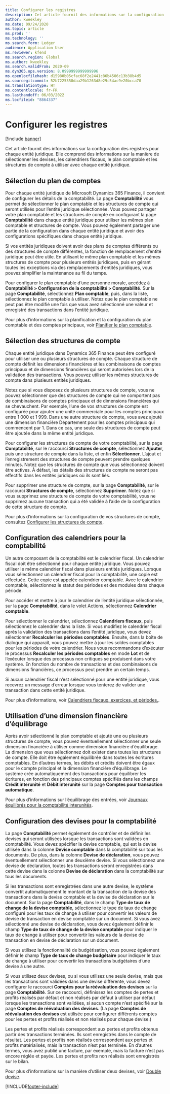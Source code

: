 ```yaml
---
title: Configurer les registres
description: Cet article fournit des informations sur la configuration des registres pour chaque entité juridique. Elle comprend des informations sur la manière de sélectionner les devises, les calendriers fiscaux, le plan comptable et les structures de compte à utiliser avec chaque entité juridique.
author: kweekley
ms.date: 09/24/2020
ms.topic: article
ms.prod: ''
ms.technology: ''
ms.search.form: Ledger
audience: Application User
ms.reviewer: kfend
ms.search.region: Global
ms.author: kweekley
ms.search.validFrom: 2020-09
ms.dyn365.ops.version: 8.0999999999999996
ms.openlocfilehash: d15980b05cfac68f2e2441c86b4506c13b38b4d5
ms.sourcegitcommit: 52b7225350daa29b1263d8e29c54ac9e20bcca70
ms.translationtype: HT
ms.contentlocale: fr-FR
ms.lasthandoff: 06/03/2022
ms.locfileid: "8864337"
---
```

# <a name="configure-ledgers"></a>Configurer les registres

[!include [banner](../includes/banner.md)]

Cet article fournit des informations sur la configuration des registres pour chaque entité juridique. Elle comprend des informations sur la manière de sélectionner les devises, les calendriers fiscaux, le plan comptable et les structures de compte à utiliser avec chaque entité juridique.

## <a name="selecting-the-chart-of-accounts"></a>Sélection du plan de comptes

Pour chaque entité juridique de Microsoft Dynamics 365 Finance, il convient de configurer les détails de la comptabilité. La page **Comptabilité** vous permet de sélectionner le plan comptable et les structures de compte qui seront utilisés pour l’entité juridique sélectionnée. Vous pouvez partager votre plan comptable et les structures de compte en configurant la page **Comptabilité** dans chaque entité juridique pour utiliser les mêmes plan comptable et structures de compte. Vous pouvez également partager une partie de la configuration dans chaque entité juridique et avoir des configurations spécifiques dans chaque entité juridique.

Si vos entités juridiques doivent avoir des plans de comptes différents ou des structures de compte différentes, la fonction de remplacement d’entité juridique peut être utile. En utilisant le même plan comptable et les mêmes structures de compte pour plusieurs entités juridiques, puis en gérant toutes les exceptions via des remplacements d’entités juridiques, vous pouvez simplifier la maintenance au fil du temps.

Pour configurer le plan comptable d’une personne morale, accédez à **Comptabilité \> Configuration de la comptabilité \> Comptabilité**. Sur la page **Comptabilité**, sélectionnez **Plan comptable**, puis, dans la liste, sélectionnez le plan comptable à utiliser. Notez que le plan comptable ne peut pas être modifié une fois que vous avez sélectionné une valeur et enregistré des transactions dans l’entité juridique.

Pour plus d’informations sur la planification et la configuration du plan comptable et des comptes principaux, voir [Planifier le plan comptable](plan-chart-of-accounts.md).

## <a name="selecting-account-structures"></a>Sélection des structures de compte

Chaque entité juridique dans Dynamics 365 Finance peut être configuré pour utiliser une ou plusieurs structures de compte. Chaque structure de compte définit les dimensions financières et les combinaisons de comptes principaux et de dimensions financières qui seront autorisées lors de la validation des transactions. Vous pouvez utiliser les mêmes structures de compte dans plusieurs entités juridiques.

Notez que si vous disposez de plusieurs structures de compte, vous ne pouvez sélectionner que des structures de compte qui ne comportent pas de combinaisons de comptes principaux et de dimensions financières qui se chevauchent. Par exemple, l’une de vos structures de compte est configurée pour ajouter une unité commerciale pour les comptes principaux entre 1 000 et 1 999. Dans une autre structure de compte, vous avez ajouté une dimension financière Département pour les comptes principaux qui commencent par 1. Dans ce cas, une seule des structures de compte peut être ajoutée dans la même entité juridique.

Pour configurer les structures de compte de votre comptabilité, sur la page **Comptabilité**, sur le raccourci **Structures de compte**, sélectionnez **Ajouter**, puis une structure de compte dans la liste, et enfin **Sélectionner**. L’ajout et l’enregistrement des structures de compte peuvent prendre quelques minutes. Notez que les structures de compte que vous sélectionnez doivent être actives. À défaut, les détails des structures de compte ne seront pas effectifs dans les entités juridiques où ils sont liés.

Pour supprimer une structure de compte, sur la page **Comptabilité**, sur le raccourci **Structures de compte**, sélectionnez **Supprimer**. Notez que si vous supprimez une structure de compte de votre comptabilité, vous ne supprimez aucune transaction qui a été validée à l’aide de la configuration de cette structure de compte.

Pour plus d’informations sur la configuration de vos structures de compte, consultez [Configurer les structures de compte](configure-account-structures.md).

## <a name="configuring-calendars-for-the-ledger"></a>Configuration des calendriers pour la comptabilité

Un autre composant de la comptabilité est le calendrier fiscal. Un calendrier fiscal doit être sélectionné pour chaque entité juridique. Vous pouvez utiliser le même calendrier fiscal dans plusieurs entités juridiques. Lorsque vous sélectionnez un calendrier fiscal pour la comptabilité, une copie est effectuée. Cette copie est appelée calendrier comptable. Avec le calendrier comptable, sélectionnez le statut des périodes et des modules dans chaque période.

Pour accéder et mettre à jour le calendrier de l’entité juridique sélectionnée, sur la page **Comptabilité**, dans le volet Actions, sélectionnez **Calendrier comptable**.

Pour sélectionner le calendrier, sélectionnez **Calendriers fiscaux**, puis sélectionnez le calendrier dans la liste. Si vous modifiez le calendrier fiscal après la validation des transactions dans l’entité juridique, vous devez sélectionner **Recalculer les périodes comptables**. Ensuite, dans la boîte de dialogue qui apparaît, vous pouvez mettre à jour les soldes comptables pour les périodes de votre calendrier. Nous vous recommandons d’exécuter le processus **Recalculer les périodes comptables** en mode **Lot** et de l’exécuter lorsque des processus non critiques se produisent dans votre système. En fonction du nombre de transactions et des combinaisons de dimensions financières, ce processus peut prendre un certain temps.

Si aucun calendrier fiscal n’est sélectionné pour une entité juridique, vous recevrez un message d’erreur lorsque vous tenterez de valider une transaction dans cette entité juridique.

Pour plus d’informations, voir [Calendriers fiscaux, exercices, et périodes.](../budgeting/fiscal-calendars-fiscal-years-periods.md).

## <a name="using-a-balancing-financial-dimension"></a>Utilisation d’une dimension financière d’équilibrage

Après avoir sélectionné le plan comptable et ajouté une ou plusieurs structures de compte, vous pouvez éventuellement sélectionner une seule dimension financière à utiliser comme dimension financière d’équilibrage. La dimension que vous sélectionnez doit exister dans toutes les structures de compte. Elle doit être également équilibrée dans toutes les écritures comptables. En d’autres termes, les débits et crédits doivent être égaux pour le compte principal et la dimension financière d’équilibrage. Le système crée automatiquement des transactions pour équilibrer les écritures, en fonction des principaux comptes spécifiés dans les champs **Crédit interunité** et **Débit interunité** sur la page **Comptes pour transaction automatique**.

Pour plus d’informations sur l’équilibrage des entrées, voir [Journaux équilibrés pour la comptabilité interunités](example-balanced-journals-interunit-accounting.md).

## <a name="configuring-currencies-for-the-ledger"></a>Configuration des devises pour la comptabilité

La page **Comptabilité** permet également de contrôler et de définir les devises qui seront utilisées lorsque les transactions sont validées en comptabilité. Vous devez spécifier la devise comptable, qui est la devise utilisée dans la colonne **Devise comptable** dans la comptabilité sur tous les documents. De plus, dans la colonne **Devise de déclaration**, vous pouvez éventuellement sélectionner une deuxième devise. Si vous sélectionnez une devise de déclaration, toutes les transactions seront enregistrées dans cette devise dans la colonne **Devise de déclaration** dans la comptabilité sur tous les documents.

Si les transactions sont enregistrées dans une autre devise, le système convertit automatiquement le montant de la transaction de la devise des transactions dans la devise comptable et la devise de déclaration sur le document. Sur la page **Comptabilité**, dans le champ **Type de taux de change de la devise comptable**, sélectionnez le type de taux de change configuré pour les taux de change à utiliser pour convertir les valeurs de devise de transaction en devise comptable sur un document. Si vous avez sélectionné une devise de déclaration, vous devez également définir le champ **Type de taux de change de la devise comptable** pour indiquer le taux de change à utiliser pour convertir les valeurs de la devise de transaction en devise de déclaration sur un document.

Si vous utilisez la fonctionnalité de budgétisation, vous pouvez également définir le champ **Type de taux de change budgétaire** pour indiquer le taux de change à utiliser pour convertir les transactions budgétaires d’une devise à une autre.

Si vous utilisez deux devises, ou si vous utilisez une seule devise, mais que les transactions sont validées dans une devise différente, vous devez configurer le raccourci **Comptes pour la réévaluation des devises** sur la page **Comptabilité**. Sur ce raccourci, définissez les comptes de pertes et profits réalisés par défaut et non réalisés par défaut à utiliser par défaut lorsque les transactions sont validées, si aucun compte n’est spécifié sur la page **Comptes de réévaluation des devises**. (La page **Comptes de réévaluation des devises** est utilisée pour configurer différents comptes pour les pertes et profits réalisés et non réalisés pour chaque devise.)

Les pertes et profits réalisés correspondent aux pertes et profits obtenus partir des transactions terminées. Ils sont enregistrés dans le compte de résultat. Les pertes et profits non réalisés correspondent aux pertes et profits matérialisés, mais la transaction n’est pas terminée. En d’autres termes, vous avez publié une facture, par exemple, mais la facture n’est pas encore réglée et payée. Les pertes et profits non réalisés sont enregistrés sur le bilan.

Pour plus d’informations sur la manière d’utiliser deux devises, voir [Double devise](dual-currency.md).


[!INCLUDE[footer-include](../../includes/footer-banner.md)]
